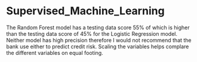 # Supervised_Machine_Learning

The Random Forest model has a testing data score 55% of which is higher than the testing data score of 45% for the Logistic Regression model.  Neither model has high precision therefore I would not recommend that the bank use either to predict credit risk.  Scaling the variables helps complare the different variables on equal footing.
